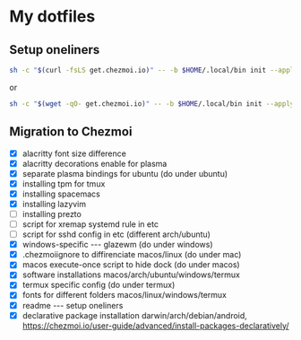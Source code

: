 # My dotfiles

## Setup oneliners

```bash
sh -c "$(curl -fsLS get.chezmoi.io)" -- -b $HOME/.local/bin init --apply git@github.com:xelorr/dotfiles.git
```
or
```bash
sh -c "$(wget -qO- get.chezmoi.io)" -- -b $HOME/.local/bin init --apply git@github.com:xelorr/dotfiles.git
```

## Migration to Chezmoi

- [x] alacritty font size difference
- [x] alacritty decorations enable for plasma
- [x] separate plasma bindings for ubuntu (do under ubuntu)
- [x] installing tpm for tmux
- [x] installing spacemacs
- [x] installing lazyvim
- [ ] installing prezto
- [ ] script for xremap systemd rule in etc
- [ ] script for sshd config in etc (different arch/ubuntu)
- [x] windows-specific --- glazewm (do under windows)
- [x] .chezmoiignore to diffirenciate macos/linux (do under mac)
- [x] macos execute-once script to hide dock (do under macos)
- [x] software installations macos/arch/ubuntu/windows/termux
- [x] termux specific config (do under termux)
- [x] fonts for different folders macos/linux/windows/termux
- [x] readme --- setup oneliners
- [x] declarative package installation darwin/arch/debian/android, https://chezmoi.io/user-guide/advanced/install-packages-declaratively/
